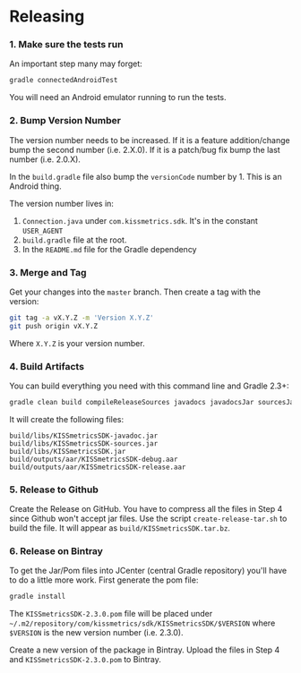 # Releasing

### 1. Make sure the tests run

An important step many may forget:

```sh
gradle connectedAndroidTest
```

You will need an Android emulator running to run the tests.

### 2. Bump Version Number

The version number needs to be increased.  If it is a feature addition/change
bump the second number (i.e. 2.X.0).  If it is a patch/bug fix bump the last
number (i.e. 2.0.X).

In the `build.gradle` file also bump the `versionCode` number by 1.  This is an
Android thing.

The version number lives in:

  1. `Connection.java` under `com.kissmetrics.sdk`.  It's in the constant `USER_AGENT`
  2. `build.gradle` file at the root.
  3. In the `README.md` file for the Gradle dependency

### 3. Merge and Tag

Get your changes into the `master` branch.  Then create a tag with the version:

```sh
git tag -a vX.Y.Z -m 'Version X.Y.Z'
git push origin vX.Y.Z
```

Where `X.Y.Z` is your version number.

### 4. Build Artifacts

You can build everything you need with this command line and Gradle 2.3+:

```sh
gradle clean build compileReleaseSources javadocs javadocsJar sourcesJar
```

It will create the following files:

```
build/libs/KISSmetricsSDK-javadoc.jar
build/libs/KISSmetricsSDK-sources.jar
build/libs/KISSmetricsSDK.jar
build/outputs/aar/KISSmetricsSDK-debug.aar
build/outputs/aar/KISSmetricsSDK-release.aar
```

### 5. Release to Github

Create the Release on GitHub.  You have to compress all the files in Step 4 since
Github won't accept jar files.  Use the script `create-release-tar.sh` to build
the file.  It will appear as `build/KISSmetricsSDK.tar.bz`.

### 6. Release on Bintray

To get the Jar/Pom files into JCenter (central Gradle repository) you'll have
to do a little more work.  First generate the pom file:

```sh
gradle install
```

The `KISSmetricsSDK-2.3.0.pom` file will be placed under
`~/.m2/repository/com/kissmetrics/sdk/KISSmetricsSDK/$VERSION` where `$VERSION` is
the new version number (i.e. 2.3.0).

Create a new version of the package in Bintray.  Upload the files in Step 4 and
`KISSmetricsSDK-2.3.0.pom` to Bintray.
